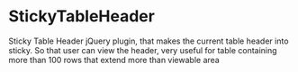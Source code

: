 StickyTableHeader
=================

Sticky Table Header jQuery plugin, that makes the current table header into sticky. So that user can view the header, very useful for table containing more than 100 rows that extend more than viewable area